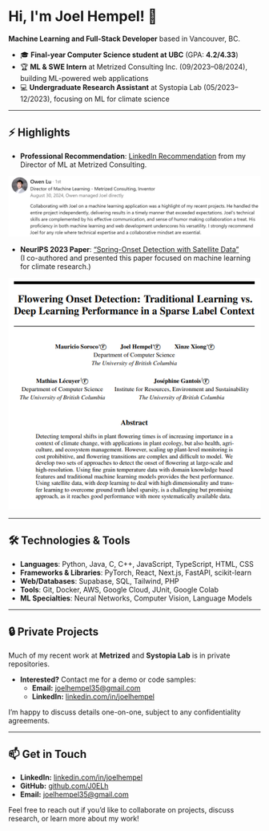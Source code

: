 # Hi, I'm Joel Hempel! 👋

**Machine Learning and Full-Stack Developer** based in Vancouver, BC.

- 🎓 **Final-year Computer Science student at UBC** (GPA: **4.2/4.33**)
- 🏆 **ML & SWE Intern** at Metrized Consulting Inc. (09/2023–08/2024), building ML-powered web applications
- 💻 **Undergraduate Research Assistant** at Systopia Lab (05/2023–12/2023), focusing on ML for climate science

---

## ⚡ Highlights

- **Professional Recommendation**: [LinkedIn Recommendation](https://linkedin.com/in/joelhempel#recommendations) from my Director of ML at Metrized Consulting.

![LinkedIn Recommendation Screenshot](assets/owen-recommendation.png)


- **NeurIPS 2023 Paper**: [“Spring-Onset Detection with Satellite Data”](https://s3.us-east-1.amazonaws.com/climate-change-ai/papers/neurips2023/40/paper.pdf)  
  (I co-authored and presented this paper focused on machine learning for climate research.)

![Paper Screenshot](assets/research-paper.PNG)
    

---

## 🛠 Technologies & Tools

- **Languages**: Python, Java, C, C++, JavaScript, TypeScript, HTML, CSS  
- **Frameworks & Libraries**: PyTorch, React, Next.js, FastAPI, scikit-learn  
- **Web/Databases**: Supabase, SQL, Tailwind, PHP  
- **Tools**: Git, Docker, AWS, Google Cloud, JUnit, Google Colab  
- **ML Specialties**: Neural Networks, Computer Vision, Language Models  

---

## 🔒 Private Projects

Much of my recent work at **Metrized** and **Systopia Lab** is in private repositories.

- **Interested?** Contact me for a demo or code samples:
  - **Email:** [joelhempel35@gmail.com](mailto:joelhempel35@gmail.com)
  - **LinkedIn:** [linkedin.com/in/joelhempel](https://linkedin.com/in/joelhempel)

I’m happy to discuss details one-on-one, subject to any confidentiality agreements.

---

## 📫 Get in Touch

- **LinkedIn:** [linkedin.com/in/joelhempel](https://linkedin.com/in/joelhempel)
- **GitHub:** [github.com/J0ELh](https://github.com/J0ELh)
- **Email:** [joelhempel35@gmail.com](mailto:joelhempel35@gmail.com)

Feel free to reach out if you’d like to collaborate on projects, discuss research, or learn more about my work!
